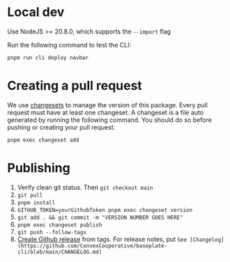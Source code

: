 # Local dev

Use NodeJS >= 20.8.0, which supports the `--import` flag

Run the following command to test the CLI:

```sh
pnpm run cli deploy navbar
```

# Creating a pull request

We use [changesets](https://github.com/changesets/changesets) to manage the version of this package. Every pull request must have at least one changeset. A changeset is a file auto generated by running the following command. You should do so before pushing or creating your pull request.

```sh
pnpm exec changeset add
```

# Publishing

1. Verify clean git status. Then `git checkout main`
2. `git pull`
3. `pnpm install`
4. `GITHUB_TOKEN=yourGithubToken pnpm exec changeset version`
5. `git add . && git commit -m "VERSION NUMBER GOES HERE"`
6. `pnpm exec changeset publish`
7. `git push --follow-tags`
8. [Create Github release](https://github.com/ConvexCooperative/baseplate-cli/releases/new) from tags. For release notes, put `See [Changelog](https://github.com/ConvexCooperative/baseplate-cli/blob/main/CHANGELOG.md)`
